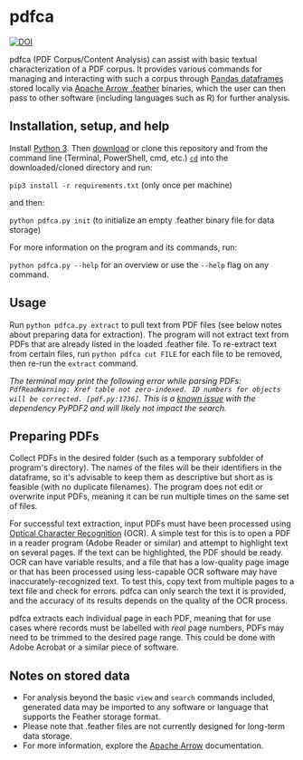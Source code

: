 # pdfca

[![DOI](https://zenodo.org/badge/145485474.svg)](https://zenodo.org/badge/latestdoi/145485474)

pdfca (PDF Corpus/Content Analysis) can assist with basic textual characterization of a PDF corpus. It provides various commands for managing and interacting with such a corpus through [Pandas dataframes](https://pandas.pydata.org/pandas-docs/stable/reference/api/pandas.DataFrame.html) stored locally via [Apache Arrow .feather](https://github.com/wesm/feather) binaries, which the user can then pass to other software (including languages such as R) for further analysis.

## Installation, setup, and help
Install [Python 3](https://www.python.org/downloads/). Then [download](https://github.com/tylerdq/pdfca/archive/master.zip) or clone this repository and from the command line (Terminal, PowerShell, cmd, etc.) [`cd`](https://www.git-tower.com/learn/git/ebook/en/command-line/appendix/command-line-101) into the downloaded/cloned directory and run:

`pip3 install -r requirements.txt` (only once per machine)

and then:

`python pdfca.py init` (to initialize an empty .feather binary file for data storage)

For more information on the program and its commands, run:

`python pdfca.py --help` for an overview or use the `--help` flag on any command.

## Usage

Run `python pdfca.py extract` to pull text from PDF files (see below notes about preparing data for extraction). The program will not extract text from PDFs that are already listed in the loaded .feather file. To re-extract text from certain files, run `python pdfca cut FILE` for each file to be removed, then re-run the `extract` command.

*The terminal may print the following error while parsing PDFs: `PdfReadWarning: Xref table not zero-indexed. ID numbers for objects will be corrected. [pdf.py:1736]`. This is a [known issue](https://github.com/mstamy2/PyPDF2/issues/36) with the dependency PyPDF2 and will likely not impact the search.*

## Preparing PDFs
Collect PDFs in the desired folder (such as a temporary subfolder of program's directory). The names of the files will be their identifiers in the dataframe, so it's advisable to keep them as descriptive but short as is feasible (with no duplicate filenames). The program does not edit or overwrite input PDFs, meaning it can be run multiple times on the same set of files.

For successful text extraction, input PDFs must have been processed using [Optical Character Recognition](https://en.wikipedia.org/wiki/Optical_character_recognition) (OCR). A simple test for this is to open a PDF in a reader program (Adobe Reader or similar) and attempt to highlight text on several pages. If the text can be highlighted, the PDF should be ready. OCR can have variable results, and a file that has a low-quality page image or that has been processed using less-capable OCR software may have inaccurately-recognized text. To test this, copy text from multiple pages to a text file and check for errors. pdfca can only search the text it is provided, and the accuracy of its results depends on the quality of the OCR process.

pdfca extracts each individual page in each PDF, meaning that for use cases where records must be labelled with *real* page numbers, PDFs may need to be trimmed to the desired page range. This could be done with Adobe Acrobat or a similar piece of software.

## Notes on stored data
- For analysis beyond the basic `view` and `search` commands included, generated data may be imported to any software or language that supports the Feather storage format.
- Please note that .feather files are not currently designed for long-term data storage.
- For more information, explore the [Apache Arrow](https://arrow.apache.org/) documentation.
